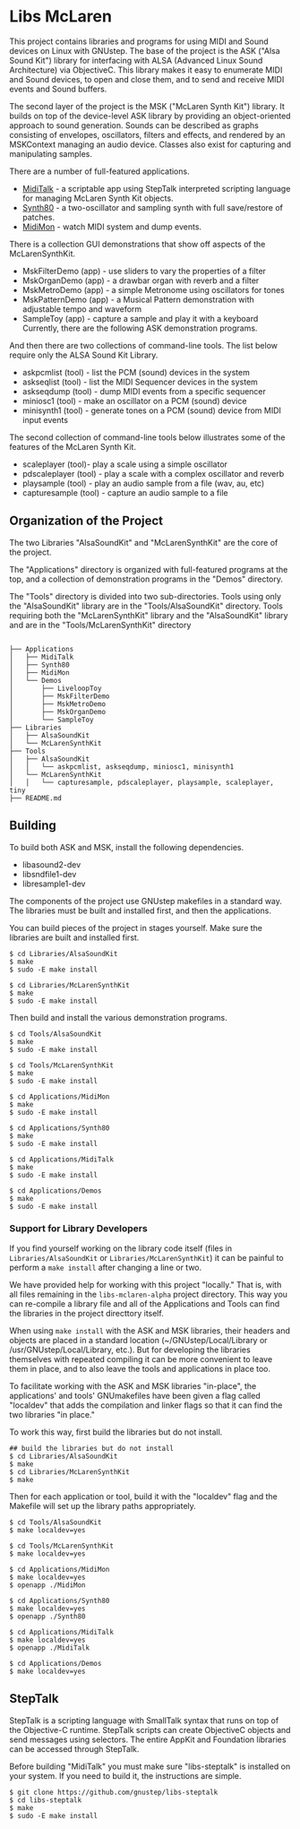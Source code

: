 # Libs McLaren

This project contains libraries and programs for using MIDI and Sound devices on Linux with GNUstep.  The base of the project is the ASK ("Alsa Sound Kit") library for interfacing with ALSA (Advanced Linux Sound Architecture) via ObjectiveC.  This library makes it easy to enumerate MIDI and Sound devices, to open and close them, and to send and receive MIDI events and Sound buffers.

The second layer of the project is the MSK ("McLaren Synth Kit") library.  It builds on top of the device-level ASK library by providing an object-oriented approach to sound generation.  Sounds can be described as graphs consisting of envelopes, oscillators, filters and effects, and rendered by an MSKContext managing an audio device.  Classes also exist for capturing and manipulating samples.

There are a number of full-featured applications.

* [MidiTalk](./Applications/MidiTalk) - a scriptable app using StepTalk interpreted scripting language for managing McLaren Synth Kit objects.
* [Synth80](./Applications/Synth80) - a two-oscillator and sampling synth with full save/restore of patches.
* [MidiMon](./Applications/MidiMon) - watch MIDI system and dump events.

There is a collection GUI demonstrations that show off aspects of the McLarenSynthKit.

* MskFilterDemo (app) - use sliders to vary the properties of a filter
* MskOrganDemo (app) - a drawbar organ with reverb and a filter
* MskMetroDemo (app) - a simple Metronome using oscillators for tones
* MskPatternDemo (app) - a Musical Pattern demonstration with adjustable tempo and waveform
* SampleToy (app) - capture a sample and play it with a keyboard
Currently, there are the following ASK demonstration programs.

And then there are two collections of command-line tools.  The list below require only the ALSA Sound Kit Library.

* askpcmlist (tool) - list the PCM (sound) devices in the system
* askseqlist (tool) - list the MIDI Sequencer devices in the system
* askseqdump (tool) - dump MIDI events from a specific sequencer
* miniosc1 (tool) - make an oscillator on a PCM (sound) device
* minisynth1 (tool) - generate tones on a PCM (sound) device from MIDI input events

The second collection of command-line tools below illustrates some of the features of the McLaren Synth Kit.

* scaleplayer (tool)- play a scale using a simple oscillator
* pdscaleplayer (tool) - play a scale with a complex oscillator and reverb
* playsample (tool) - play an audio sample from a file (wav, au, etc)
* capturesample (tool) - capture an audio sample to a file


## Organization of the Project

The two Libraries "AlsaSoundKit" and "McLarenSynthKit" are the core of the project.

The "Applications" directory is organized with full-featured programs at the top, and a collection of demonstration programs in the "Demos" directory.

The "Tools" directory is divided into two sub-directories.  Tools using only the "AlsaSoundKit" library are in the "Tools/AlsaSoundKit" directory.  Tools requiring both the "McLarenSynthKit" library and the "AlsaSoundKit" library and are in the "Tools/McLarenSynthKit" directory

``` console

├── Applications
│   ├── MidiTalk
│   ├── Synth80
│   ├── MidiMon
│   └── Demos
│       ├── LiveloopToy
│       ├── MskFilterDemo
│       ├── MskMetroDemo
│       ├── MskOrganDemo
│       └── SampleToy
├── Libraries
│   ├── AlsaSoundKit
│   └── McLarenSynthKit
├── Tools
│   ├── AlsaSoundKit
│   │   └── askpcmlist, askseqdump, miniosc1, minisynth1
│   └── McLarenSynthKit
│   │   └── capturesample, pdscaleplayer, playsample, scaleplayer, tiny
├── README.md
```


## Building

To build both ASK and MSK, install the following dependencies.

* libasound2-dev
* libsndfile1-dev
* libresample1-dev

The components of the project use GNUstep makefiles in a standard way.  The libraries must be built and installed first, and then the applications.

You can build pieces of the project in stages yourself.  Make sure the libraries are built and installed first.

``` console
$ cd Libraries/AlsaSoundKit
$ make
$ sudo -E make install

$ cd Libraries/McLarenSynthKit
$ make
$ sudo -E make install
```

Then build and install the various demonstration programs.

``` console
$ cd Tools/AlsaSoundKit
$ make
$ sudo -E make install

$ cd Tools/McLarenSynthKit
$ make
$ sudo -E make install

$ cd Applications/MidiMon
$ make
$ sudo -E make install

$ cd Applications/Synth80
$ make
$ sudo -E make install

$ cd Applications/MidiTalk
$ make
$ sudo -E make install

$ cd Applications/Demos
$ make
$ sudo -E make install

```

### Support for Library Developers

If you find yourself working on the library code itself (files in `Libraries/AlsaSoundKit` or `Libraries/McLarenSynthKit`) it can be painful to perform a `make install` after changing a line or two.

We have provided help for working with this project "locally."  That is, with all files remaining in the `libs-mclaren-alpha` project directory.  This way you can re-compile a library file and all of the Applications and Tools can find the libraries in the project directtory itself.

When using `make install` with the ASK and MSK libraries, their headers and objects are placed in a standard location (~/GNUstep/Local/Library or /usr/GNUstep/Local/Library, etc.).  But for developing the libraries themselves with repeated compiling it can be more convenient to leave them in place, and to also leave the tools and applications in place too.

To facilitate working with the ASK and MSK libraries "in-place", the applications' and tools' GNUmakefiles have been given a flag called "localdev" that adds the compilation and linker flags so that it can find the two libraries "in place."

To work this way, first build the libraries but do not install.

``` console
## build the libraries but do not install
$ cd Libraries/AlsaSoundKit
$ make
$ cd Libraries/McLarenSynthKit
$ make
```

Then for each application or tool, build it with the "localdev" flag and the Makefile will set up the library paths appropriately.

``` console
$ cd Tools/AlsaSoundKit
$ make localdev=yes

$ cd Tools/McLarenSynthKit
$ make localdev=yes

$ cd Applications/MidiMon
$ make localdev=yes
$ openapp ./MidiMon

$ cd Applications/Synth80
$ make localdev=yes
$ openapp ./Synth80

$ cd Applications/MidiTalk
$ make localdev=yes
$ openapp ./MidiTalk

$ cd Applications/Demos
$ make localdev=yes
```

## StepTalk

StepTalk is a scripting language with SmallTalk syntax that runs on top of the Objective-C runtime.  StepTalk scripts can create ObjectiveC objects and send messages using selectors.  The entire AppKit and Foundation libraries can be accessed through StepTalk.

Before building "MidiTalk" you must make sure "libs-steptalk" is installed on your system.  If you need to build it, the instructions are simple.

``` console
$ git clone https://github.com/gnustep/libs-steptalk
$ cd libs-steptalk
$ make
$ sudo -E make install
```
